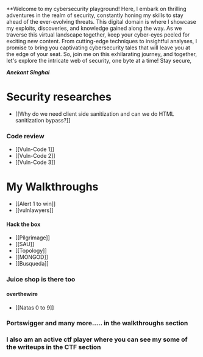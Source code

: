 
**Welcome to my cybersecurity playground!
Here, I embark on thrilling adventures in the realm of security, constantly honing my skills to stay ahead of the ever-evolving threats. This digital domain is where I showcase my exploits, discoveries, and knowledge gained along the way.
As we traverse this virtual landscape together, keep your cyber-eyes peeled for exciting new content. From cutting-edge techniques to insightful analyses, I promise to bring you captivating cybersecurity tales that will leave you at the edge of your seat.
So, join me on this exhilarating journey, and together, let's explore the intricate web of security, one byte at a time!
Stay secure,

***Anekant Singhai***

# Security researches
*  [[Why do we need client side sanitization and can we do HTML sanitization bypass?]]

### Code review
* [[Vuln-Code 1]]
* [[Vuln-Code 2]]
* [[Vuln-Code 3]]

# My Walkthroughs
* [[Alert 1 to win]]
* [[vulnlawyers]]
#### Hack the box
* [[Pilgrimage]]
* [[SAU]]
* [[Topology]]
* [[MONGOD]]
* [[Busqueda]]
### Juice shop is there too
#### overthewire 
* [[Natas 0 to 9]]

### Portswigger and many more..... in the walkthroughs section

### I also am an active ctf player where you can see my some of the writeups in the CTF section 